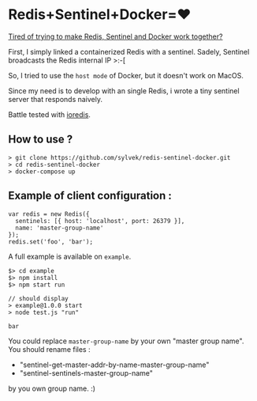 # Redis+Sentinel+Docker=:heart:

[Tired of trying to make Redis, Sentinel and Docker work together?](https://redis.io/topics/sentinel#sentinel-docker-nat-and-possible-issues)

First, I simply linked a containerized Redis with a sentinel.
Sadely, Sentinel broadcasts the Redis internal IP >:-[

So, I tried to use the `host mode` of Docker, but it doesn't work on MacOS.

Since my need is to develop with an single Redis, i wrote a tiny sentinel server that responds naively.

Battle tested with [ioredis](https://ioredis.readthedocs.io/en/stable/README/).

## How to use ?

```
> git clone https://github.com/sylvek/redis-sentinel-docker.git
> cd redis-sentinel-docker
> docker-compose up
```

## Example of client configuration :

```
var redis = new Redis({
  sentinels: [{ host: 'localhost', port: 26379 }],
  name: 'master-group-name'
});
redis.set('foo', 'bar');
```

A full example is available on `example`.

```
$> cd example
$> npm install
$> npm start run

// should display
> example@1.0.0 start
> node test.js "run"

bar
```

You could replace `master-group-name` by your own "master group name".
You should rename files :
- "sentinel-get-master-addr-by-name-master-group-name"
- "sentinel-sentinels-master-group-name"

by you own group name. :)